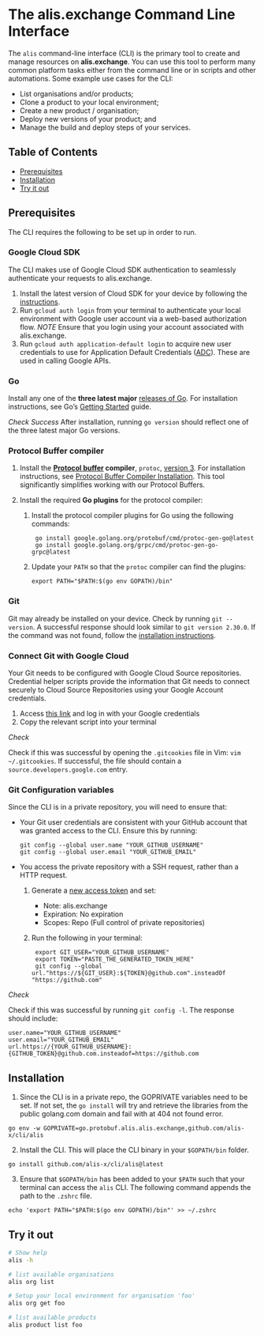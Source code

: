# The alis.exchange Command Line Interface

The `alis` command-line interface (CLI) is the primary tool to create and manage resources on **alis.exchange**.  You can use this tool to perform many common platform tasks either from the command line or in scripts and other automations. Some example use cases for the CLI:

* List organisations and/or products;
* Clone a product to your local environment;
* Create a new product / organisation;
* Deploy new versions of your product; and
* Manage the build and deploy steps of your services.

## Table of Contents

- [Prerequisites](https://github.com/alis-exchange/cli/blob/main/README.md#prerequisites)
- [Installation](https://github.com/alis-exchange/cli/blob/main/README.md#installation)
- [Try it out](https://github.com/alis-exchange/cli/blob/main/README.md#try-it-out)

## Prerequisites

The CLI requires the following to be set up in order to run.

### Google Cloud SDK

The CLI makes use of Google Cloud SDK authentication to seamlessly authenticate your requests to alis.exchange.  

1. Install the latest version of Cloud SDK for your device by following the [instructions](https://cloud.google.com/sdk/docs/install).
2. Run `gcloud auth login` from your terminal to authenticate your local environment with Google user account via a web-based authorization flow.
    *NOTE* Ensure that you login using your account associated with alis.exchange.
3. Run `gcloud auth application-default login` to acquire new user credentials to use for Application Default Credentials ([ADC](https://developers.google.com/identity/protocols/application-default-credentials)). These are used in calling Google APIs.


### Go

Install any one of the **three latest major** [releases of Go](https://golang.org/doc/devel/release.html).  For installation instructions, see Go’s [Getting Started](https://golang.org/doc/install) guide.

_Check Success_
After installation, running `go version` should reflect one of the three latest major Go versions.

### Protocol Buffer compiler

1. Install the **[Protocol buffer](https://developers.google.com/protocol-buffers) compiler**, `protoc`, [version 3](https://developers.google.com/protocol-buffers/docs/proto3). For installation instructions, see [Protocol Buffer Compiler Installation](https://grpc.io/docs/protoc-installation/).  This tool significantly simplifies working with our Protocol Buffers.

2. Install the required **Go plugins** for the protocol compiler:

    1. Install the protocol compiler plugins for Go using the following commands:

            go install google.golang.org/protobuf/cmd/protoc-gen-go@latest
            go install google.golang.org/grpc/cmd/protoc-gen-go-grpc@latest

    2. Update your `PATH` so that the `protoc` compiler can find the plugins:

           export PATH="$PATH:$(go env GOPATH)/bin"
           
### Git

Git may already be installed on your device. Check by running `git --version`. A successful response should look similar to `git version 2.30.0`. If the command was not found, follow the [installation instructions](https://www.atlassian.com/git/tutorials/install-git).

### Connect Git with Google Cloud

Your Git needs to be configured with Google Cloud Source repositories. Credential helper scripts provide the information that Git needs to connect securely to Cloud Source Repositories using your Google Account credentials.

1. Access [this link](https://source.developers.google.com/auth/start?scopes=https://www.googleapis.com/auth/cloud-platform&state=) and log in with your Google credentials
2. Copy the relevant script into your terminal

_Check_

Check if this was successful by opening the `.gitcookies` file in Vim: `vim ~/.gitcookies`. If successful, the file should contain a `source.developers.google.com` entry.
           
### Git Configuration variables

Since the CLI is in a private repository, you will need to ensure that:

- Your Git user credentials are consistent with your GitHub account that was granted access to the CLI. Ensure this by running:
    ```
    git config --global user.name "YOUR_GITHUB_USERNAME"
    git config --global user.email "YOUR_GITHUB_EMAIL"
    ```
- You access the private repository with a SSH request, rather than a HTTP request. 
    1. Generate a [new access token](https://github.com/settings/tokens/new) and set:
        - Note: alis.exchange
        - Expiration: No expiration
        - Scopes: Repo (Full control of private repositories)
    2. Run the following in your terminal:
        
            export GIT_USER="YOUR_GITHUB_USERNAME"
            export TOKEN="PASTE_THE_GENERATED_TOKEN_HERE"
            git config --global url."https://${GIT_USER}:${TOKEN}@github.com".insteadOf "https://github.com"
        
_Check_

Check if this was successful by running `git config -l`. The response should include:

    
    user.name="YOUR_GITHUB_USERNAME"
    user.email="YOUR_GITHUB_EMAIL"
    url.https://{YOUR_GITHUB_USERNAME}:{GITHUB_TOKEN}@github.com.insteadof=https://github.com
    

## Installation

1. Since the CLI is in a private repo, the GOPRIVATE variables need to be set.  If not set, the `go install` will try and retrieve the libraries from the public golang.com domain and fail with at 404 not found error.

```
go env -w GOPRIVATE=go.protobuf.alis.alis.exchange,github.com/alis-x/cli/alis
```
2. Install the CLI. This will place the CLI binary in your `$GOPATH/bin` folder.

```
go install github.com/alis-x/cli/alis@latest
```
3. Ensure that `$GOPATH/bin` has been added to your `$PATH` such that your terminal can access the `alis` CLI. The following command appends the path to the `.zshrc` file.

```
echo 'export PATH="$PATH:$(go env GOPATH)/bin"' >> ~/.zshrc
```

## Try it out

```bash
# Show help 
alis -h

# list available organisations
alis org list

# Setup your local environment for organisation 'foo'
alis org get foo

# list available products
alis product list foo
```
